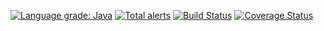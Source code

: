 [![Language grade: Java](https://img.shields.io/lgtm/grade/java/g/nnivruth/s-mini-project.svg?logo=lgtm&logoWidth=18)](https://lgtm.com/projects/g/nnivruth/s-mini-project/context:java)
[![Total alerts](https://img.shields.io/lgtm/alerts/g/nnivruth/s-mini-project.svg?logo=lgtm&logoWidth=18)](https://lgtm.com/projects/g/nnivruth/s-mini-project/alerts/)
[![Build Status](https://travis-ci.org/apache/commons-lang.svg)](https://travis-ci.com/github/nnivruth/s-mini-project)
[![Coverage Status](https://coveralls.io/repos/apache/commons-lang/badge.svg)](https://coveralls.io/r/nnivruth/s-mini-project)
